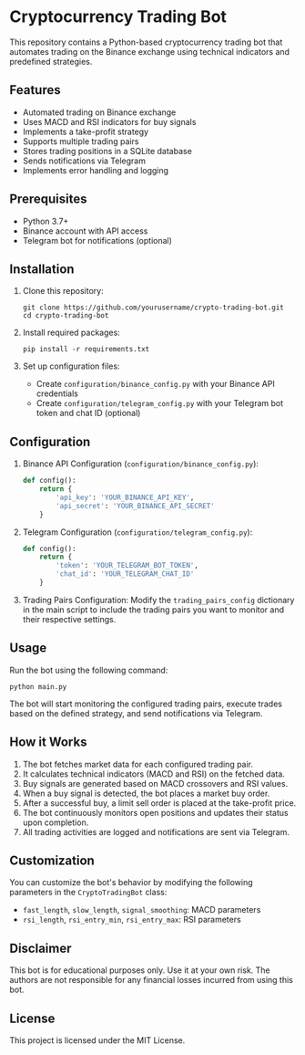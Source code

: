 # Cryptocurrency Trading Bot

This repository contains a Python-based cryptocurrency trading bot that automates trading on the Binance exchange using technical indicators and predefined strategies.

## Features

- Automated trading on Binance exchange
- Uses MACD and RSI indicators for buy signals
- Implements a take-profit strategy
- Supports multiple trading pairs
- Stores trading positions in a SQLite database
- Sends notifications via Telegram
- Implements error handling and logging

## Prerequisites

- Python 3.7+
- Binance account with API access
- Telegram bot for notifications (optional)

## Installation

1. Clone this repository:
   ```
   git clone https://github.com/yourusername/crypto-trading-bot.git
   cd crypto-trading-bot
   ```

2. Install required packages:
   ```
   pip install -r requirements.txt
   ```

3. Set up configuration files:
   - Create `configuration/binance_config.py` with your Binance API credentials
   - Create `configuration/telegram_config.py` with your Telegram bot token and chat ID (optional)

## Configuration

1. Binance API Configuration (`configuration/binance_config.py`):
   ```python
   def config():
       return {
           'api_key': 'YOUR_BINANCE_API_KEY',
           'api_secret': 'YOUR_BINANCE_API_SECRET'
       }
   ```

2. Telegram Configuration (`configuration/telegram_config.py`):
   ```python
   def config():
       return {
           'token': 'YOUR_TELEGRAM_BOT_TOKEN',
           'chat_id': 'YOUR_TELEGRAM_CHAT_ID'
       }
   ```

3. Trading Pairs Configuration:
   Modify the `trading_pairs_config` dictionary in the main script to include the trading pairs you want to monitor and their respective settings.

## Usage

Run the bot using the following command:

```
python main.py
```

The bot will start monitoring the configured trading pairs, execute trades based on the defined strategy, and send notifications via Telegram.

## How it Works

1. The bot fetches market data for each configured trading pair.
2. It calculates technical indicators (MACD and RSI) on the fetched data.
3. Buy signals are generated based on MACD crossovers and RSI values.
4. When a buy signal is detected, the bot places a market buy order.
5. After a successful buy, a limit sell order is placed at the take-profit price.
6. The bot continuously monitors open positions and updates their status upon completion.
7. All trading activities are logged and notifications are sent via Telegram.

## Customization

You can customize the bot's behavior by modifying the following parameters in the `CryptoTradingBot` class:

- `fast_length`, `slow_length`, `signal_smoothing`: MACD parameters
- `rsi_length`, `rsi_entry_min`, `rsi_entry_max`: RSI parameters

## Disclaimer

This bot is for educational purposes only. Use it at your own risk. The authors are not responsible for any financial losses incurred from using this bot.

## License

This project is licensed under the MIT License.